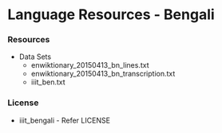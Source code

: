 # Language Resources - Bengali



### Resources

* Data Sets
  * enwiktionary_20150413_bn_lines.txt
  * enwiktionary_20150413_bn_transcription.txt
  * iiit_ben.txt



### License
* iiit_bengali - Refer LICENSE
